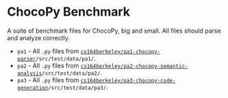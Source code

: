 # ChocoPy Benchmark
A suite of benchmark files for ChocoPy, big and small. All files should parse and analyze correctly.


- `pa1` - All `.py` files from [`cs164berkeley/pa1-chocopy-parser`](
https://github.com/cs164berkeley/pa1-chocopy-parser/)`/src/test/data/pa1/`.
- `pa2` - All `.py` files from [`cs164berkeley/pa2-chocopy-semantic-analysis`](https://github.com/cs164berkeley/pa2-chocopy-semantic-analysis)`/src/test/data/pa2/`.
- `pa3` - All `.py` files from [`cs164berkeley/pa3-chocopy-code-generation`](https://github.com/cs164berkeley/pa3-chocopy-code-generation)`/src/test/data/pa3/`.